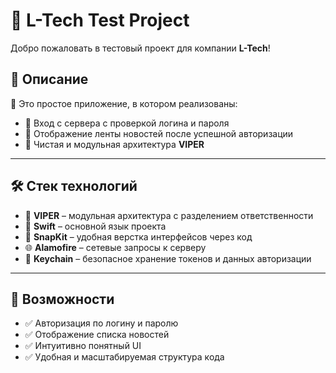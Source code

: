 # 🚀 L-Tech Test Project

Добро пожаловать в тестовый проект для компании **L-Tech**!  

## 📱 Описание

🧾 Это простое приложение, в котором реализованы:

- 🔐 Вход с сервера с проверкой логина и пароля  
- 📰 Отображение ленты новостей после успешной авторизации  
- 🎯 Чистая и модульная архитектура **VIPER**  

---

## 🛠️ Стек технологий

- 🧠 **VIPER** – модульная архитектура с разделением ответственности  
- 🧼 **Swift** – основной язык проекта  
- 📐 **SnapKit** – удобная верстка интерфейсов через код  
- 🌐 **Alamofire** – сетевые запросы к серверу  
- 🔑 **Keychain** – безопасное хранение токенов и данных авторизации  

---

## 🧪 Возможности

- ✅ Авторизация по логину и паролю
- ✅ Отображение списка новостей
- ✅ Интуитивно понятный UI
- ✅ Удобная и масштабируемая структура кода
